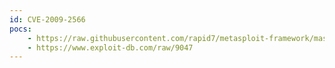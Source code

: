 ```yaml
---
id: CVE-2009-2566
pocs:
    - https://raw.githubusercontent.com/rapid7/metasploit-framework/master/modules/exploits/windows/fileformat/tfm_mmplayer_m3u_ppl_bof.rb
    - https://www.exploit-db.com/raw/9047
---
```

